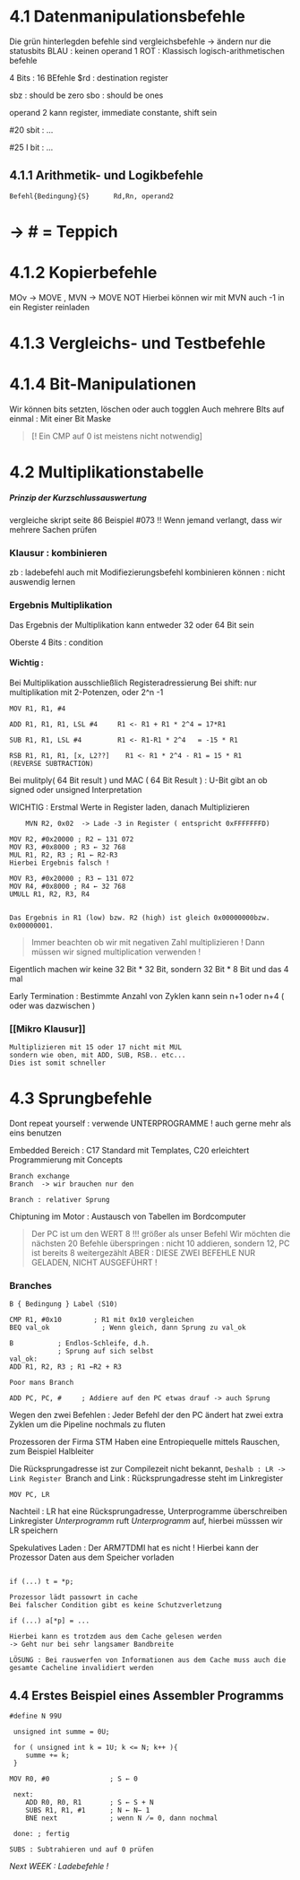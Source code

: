 
# 4.1 Datenmanipulationsbefehle 

Die grün hinterlegden befehle sind vergleichsbefehle -> ändern nur die statusbits 
BLAU : keinen operand 1 
ROT : Klassisch logisch-arithmetischen befehle 

4 Bits : 16 BEfehle 
$rd : destination register 

sbz : should be zero
sbo : should be ones 

operand 2 kann register, immediate constante, shift sein 

#20 sbit : ...

#25 I bit : ...

## 4.1.1 Arithmetik- und Logikbefehle


```
Befehl{Bedingung}{S}      Rd,Rn, operand2
```


# -> # = Teppich 


# 4.1.2 Kopierbefehle 

MOv -> MOVE , MVN -> MOVE NOT 
	Hierbei können wir mit MVN auch -1 in ein Register reinladen 


# 4.1.3 Vergleichs- und Testbefehle 


# 4.1.4 Bit-Manipulationen 

Wir können bits setzten, löschen oder auch togglen 
Auch mehrere BIts auf einmal : Mit einer Bit Maske 


>[! Ein CMP auf 0 ist meistens nicht notwendig]


# 4.2 Multiplikationstabelle 


##### Prinzip der Kurzschlussauswertung
vergleiche skript seite 86 Beispiel #073
!! Wenn jemand verlangt, dass wir mehrere Sachen prüfen 


### Klausur  : kombinieren
zb : ladebefehl auch mit Modifiezierungsbefehl kombinieren können : nicht auswendig lernen 


### Ergebnis Multiplikation 
Das Ergebnis der Multiplikation kann entweder 32 oder 64 Bit sein 

Oberste 4 Bits : condition 

#### Wichtig :
Bei Multiplikation ausschließlich Registeradressierung 
Bei shift: nur multiplikation mit 2-Potenzen, oder 2^n -1

```
MOV R1, R1, #4 

ADD R1, R1, R1, LSL #4     R1 <- R1 + R1 * 2^4 = 17*R1

SUB R1, R1, LSL #4         R1 <- R1-R1 * 2^4   = -15 * R1

RSB R1, R1, R1, [x, L2??]    R1 <- R1 * 2^4 - R1 = 15 * R1 
(REVERSE SUBTRACTION)
```

 Bei mulitply( 64 Bit result ) und MAC ( 64 Bit Result ) : 
 U-Bit gibt an ob signed oder unsigned Interpretation 

WICHTIG : Erstmal Werte in Register laden, danach Multiplizieren 

```
	MVN R2, 0x02  -> Lade -3 in Register ( entspricht 0xFFFFFFFD)
```

```
MOV R2, #0x20000 ; R2 ← 131 072
MOV R3, #0x8000 ; R3 ← 32 768
MUL R1, R2, R3 ; R1 ← R2·R3
Hierbei Ergebnis falsch ! 
```

```
MOV R3, #0x20000 ; R3 ← 131 072
MOV R4, #0x8000 ; R4 ← 32 768
UMULL R1, R2, R3, R4


Das Ergebnis in R1 (low) bzw. R2 (high) ist gleich 0x00000000bzw. 0x00000001.
```

> Immer beachten ob wir mit negativen Zahl multiplizieren ! 
> 	Dann müssen wir signed multiplication verwenden ! 

Eigentlich machen wir keine 32 Bit * 32 Bit, sondern 32 Bit * 8 Bit und das 4 mal

Early Termination  : Bestimmte Anzahl von Zyklen 
kann sein n+1 oder n+4 ( oder was dazwischen )


### [[Mikro Klausur]]
	Multiplizieren mit 15 oder 17 nicht mit MUL
	sondern wie oben, mit ADD, SUB, RSB.. etc...
	Dies ist somit schneller 


# 4.3 Sprungbefehle 
Dont repeat yourself : verwende UNTERPROGRAMME ! 
	auch gerne mehr als eins benutzen 

Embedded Bereich : C17 Standard mit Templates, C20 erleichtert Programmierung mit Concepts 

	Branch exchange
	Branch  -> wir brauchen nur den 

	Branch : relativer Sprung 

Chiptuning  im Motor : Austausch von Tabellen im Bordcomputer 

> Der PC ist um den WERT 8 !!! größer als unser Befehl 
> Wir möchten die nächsten 20 Befehle überspringen : nicht 10 addieren, sondern 12, PC ist bereits 8 weitergezählt 
> ABER : DIESE ZWEI BEFEHLE NUR GELADEN, NICHT AUSGEFÜHRT ! 


### Branches
```
B { Bedingung } Label ⟨S10⟩
```

```
CMP R1, #0x10        ; R1 mit 0x10 vergleichen
BEQ val_ok             ; Wenn gleich, dann Sprung zu val_ok 

B           ; Endlos-Schleife, d.h.
            ; Sprung auf sich selbst
val_ok:
ADD R1, R2, R3 ; R1 ←R2 + R3
```

	Poor mans Branch 
```
ADD PC, PC, #     ; Addiere auf den PC etwas drauf -> auch Sprung
```

Wegen den zwei Befehlen : 
	Jeder Befehl der den PC ändert hat zwei extra Zyklen um die Pipeline nochmals zu fluten 

Prozessoren der Firma STM 
	Haben eine Entropiequelle mittels Rauschen, zum Beispiel Halbleiter

Die Rücksprungadresse ist zur Compilezeit nicht bekannt, 
	`Deshalb : LR -> Link Register
	`Branch and Link : Rücksprungadresse steht im Linkregister 

```
MOV PC, LR
```
Nachteil : LR hat eine Rücksprungadresse, Unterprogramme überschreiben Linkregister
*Unterprogramm* ruft *Unterprogramm* auf, hierbei müsssen wir LR speichern

Spekulatives Laden : Der ARM7TDMI hat es nicht ! 
	Hierbei kann der Prozessor Daten aus dem Speicher vorladen 

```

if (...) t = *p; 

Prozessor lädt passowrt in cache 
Bei falscher Condition gibt es keine Schutzverletzung 

if (...) a[*p] = ...

Hierbei kann es trotzdem aus dem Cache gelesen werden
-> Geht nur bei sehr langsamer Bandbreite 

LÖSUNG : Bei rauswerfen von Informationen aus dem Cache muss auch die gesamte Cacheline invalidiert werden
```

## 4.4 Erstes Beispiel eines Assembler Programms 

```
#define N 99U

 unsigned int summe = 0U;
 
 for ( unsigned int k = 1U; k <= N; k++ ){
	summe += k;
 }
```

```
MOV R0, #0               ; S ← 0

 next:
	ADD R0, R0, R1       ; S ← S + N
	SUBS R1, R1, #1      ; N ← N− 1
	BNE next             ; wenn N ̸= 0, dann nochmal
 
 done: ; fertig
```

	SUBS : Subtrahieren und auf 0 prüfen 

*Next WEEK : Ladebefehle !* 

